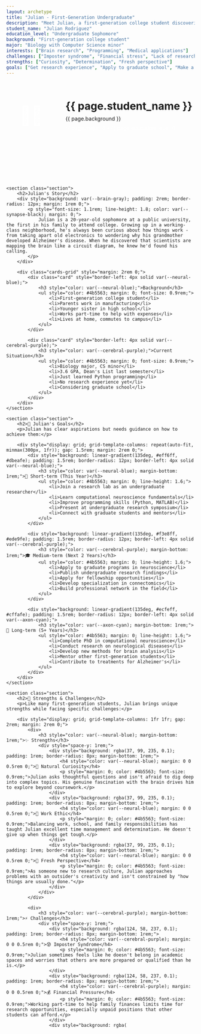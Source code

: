 ```yaml
---
layout: archetype
title: "Julian - First-Generation Undergraduate"
description: "Meet Julian, a first-generation college student discovering the world of computational neuroscience and finding his path in research."
student_name: "Julian Rodriguez"
education_level: "Undergraduate Sophomore"
background: "First-generation college student"
major: "Biology with Computer Science minor"
interests: ["Brain research", "Programming", "Medical applications"]
challenges: ["Imposter syndrome", "Financial stress", "Lack of research experience"]
strengths: ["Curiosity", "Determination", "Fresh perspective"]
goals: ["Get research experience", "Apply to graduate school", "Make a difference in neuroscience"]
---
```


<div class="main-content">
    <div class="hero" style="margin: -2rem -2rem 4rem -2rem; padding: 4rem 2rem;">
        <div class="hero-content">
            <div style="display: flex; align-items: center; justify-content: center; gap: 2rem; flex-wrap: wrap;">
                <div style="width: 120px; height: 120px; background: var(--gradient-synapse); border-radius: 50%; display: flex; align-items: center; justify-content: center; font-size: 3rem; color: white;">👨‍🎓</div>
                <div style="text-align: left;">
                    <h1 style="margin: 0;">{{ page.student_name }}</h1>
                    <p class="hero-subtitle" style="margin: 0.5rem 0;">{{ page.background }}</p>
                    <p style="color: rgba(255,255,255,0.8); margin: 0;">{{ page.major }} • {{ page.education_level }}</p>
                </div>
            </div>
        </div>
    </div>

    <section class="section">
        <h2>Julian's Story</h2>
        <div style="background: var(--brain-gray); padding: 2rem; border-radius: 12px; margin: 1rem 0;">
            <p style="font-size: 1.1rem; line-height: 1.8; color: var(--synapse-black); margin: 0;">
                Julian is a 20-year-old sophomore at a public university, the first in his family to attend college. Growing up in a working-class neighborhood, he's always been curious about how things work - from taking apart old electronics to wondering why his grandmother developed Alzheimer's disease. When he discovered that scientists are mapping the brain like a circuit diagram, he knew he'd found his calling.
            </p>
        </div>

        <div class="cards-grid" style="margin: 2rem 0;">
            <div class="card" style="border-left: 4px solid var(--neural-blue);">
                <h3 style="color: var(--neural-blue);">Background</h3>
                <ul style="color: #4b5563; margin: 0; font-size: 0.9rem;">
                    <li>First-generation college student</li>
                    <li>Parents work in manufacturing</li>
                    <li>Younger sister in high school</li>
                    <li>Works part-time to help with expenses</li>
                    <li>Lives at home, commutes to campus</li>
                </ul>
            </div>
            
            <div class="card" style="border-left: 4px solid var(--cerebral-purple);">
                <h3 style="color: var(--cerebral-purple);">Current Situation</h3>
                <ul style="color: #4b5563; margin: 0; font-size: 0.9rem;">
                    <li>Biology major, CS minor</li>
                    <li>3.6 GPA, Dean's List last semester</li>
                    <li>Just learned Python programming</li>
                    <li>No research experience yet</li>
                    <li>Considering graduate school</li>
                </ul>
            </div>
        </div>
    </section>

    <section class="section">
        <h2>🎯 Julian's Goals</h2>
        <p>Julian has clear aspirations but needs guidance on how to achieve them:</p>

        <div style="display: grid; grid-template-columns: repeat(auto-fit, minmax(300px, 1fr)); gap: 1.5rem; margin: 2rem 0;">
            <div style="background: linear-gradient(135deg, #eff6ff, #dbeafe); padding: 1.5rem; border-radius: 12px; border-left: 4px solid var(--neural-blue);">
                <h3 style="color: var(--neural-blue); margin-bottom: 1rem;">🔬 Short-term (This Year)</h3>
                <ul style="color: #4b5563; margin: 0; line-height: 1.6;">
                    <li>Join a research lab as an undergraduate researcher</li>
                    <li>Learn computational neuroscience fundamentals</li>
                    <li>Improve programming skills (Python, MATLAB)</li>
                    <li>Present at undergraduate research symposium</li>
                    <li>Connect with graduate students and mentors</li>
                </ul>
            </div>

            <div style="background: linear-gradient(135deg, #f3e8ff, #ede9fe); padding: 1.5rem; border-radius: 12px; border-left: 4px solid var(--cerebral-purple);">
                <h3 style="color: var(--cerebral-purple); margin-bottom: 1rem;">🎓 Medium-term (Next 2 Years)</h3>
                <ul style="color: #4b5563; margin: 0; line-height: 1.6;">
                    <li>Apply to graduate programs in neuroscience</li>
                    <li>Publish undergraduate research findings</li>
                    <li>Apply for fellowship opportunities</li>
                    <li>Develop specialization in connectomics</li>
                    <li>Build professional network in the field</li>
                </ul>
            </div>

            <div style="background: linear-gradient(135deg, #ecfeff, #cffafe); padding: 1.5rem; border-radius: 12px; border-left: 4px solid var(--axon-cyan);">
                <h3 style="color: var(--axon-cyan); margin-bottom: 1rem;">🚀 Long-term (5+ Years)</h3>
                <ul style="color: #4b5563; margin: 0; line-height: 1.6;">
                    <li>Complete PhD in computational neuroscience</li>
                    <li>Conduct research on neurological diseases</li>
                    <li>Develop new methods for brain analysis</li>
                    <li>Mentor other first-generation students</li>
                    <li>Contribute to treatments for Alzheimer's</li>
                </ul>
            </div>
        </div>
    </section>

    <section class="section">
        <h2>💪 Strengths & Challenges</h2>
        <p>Like many first-generation students, Julian brings unique strengths while facing specific challenges:</p>

        <div style="display: grid; grid-template-columns: 1fr 1fr; gap: 2rem; margin: 2rem 0;">
            <div>
                <h3 style="color: var(--neural-blue); margin-bottom: 1rem;">✨ Strengths</h3>
                <div style="space-y: 1rem;">
                    <div style="background: rgba(37, 99, 235, 0.1); padding: 1rem; border-radius: 8px; margin-bottom: 1rem;">
                        <h4 style="color: var(--neural-blue); margin: 0 0 0.5rem 0;">🧠 Natural Curiosity</h4>
                        <p style="margin: 0; color: #4b5563; font-size: 0.9rem;">Julian asks thoughtful questions and isn't afraid to dig deep into complex topics. His genuine fascination with the brain drives him to explore beyond coursework.</p>
                    </div>
                    <div style="background: rgba(37, 99, 235, 0.1); padding: 1rem; border-radius: 8px; margin-bottom: 1rem;">
                        <h4 style="color: var(--neural-blue); margin: 0 0 0.5rem 0;">💪 Work Ethic</h4>
                        <p style="margin: 0; color: #4b5563; font-size: 0.9rem;">Balancing work, school, and family responsibilities has taught Julian excellent time management and determination. He doesn't give up when things get tough.</p>
                    </div>
                    <div style="background: rgba(37, 99, 235, 0.1); padding: 1rem; border-radius: 8px; margin-bottom: 1rem;">
                        <h4 style="color: var(--neural-blue); margin: 0 0 0.5rem 0;">🌟 Fresh Perspective</h4>
                        <p style="margin: 0; color: #4b5563; font-size: 0.9rem;">As someone new to research culture, Julian approaches problems with an outsider's creativity and isn't constrained by "how things are usually done."</p>
                    </div>
                </div>
            </div>

            <div>
                <h3 style="color: var(--cerebral-purple); margin-bottom: 1rem;">⚡ Challenges</h3>
                <div style="space-y: 1rem;">
                    <div style="background: rgba(124, 58, 237, 0.1); padding: 1rem; border-radius: 8px; margin-bottom: 1rem;">
                        <h4 style="color: var(--cerebral-purple); margin: 0 0 0.5rem 0;">😰 Imposter Syndrome</h4>
                        <p style="margin: 0; color: #4b5563; font-size: 0.9rem;">Julian sometimes feels like he doesn't belong in academic spaces and worries that others are more prepared or qualified than he is.</p>
                    </div>
                    <div style="background: rgba(124, 58, 237, 0.1); padding: 1rem; border-radius: 8px; margin-bottom: 1rem;">
                        <h4 style="color: var(--cerebral-purple); margin: 0 0 0.5rem 0;">💰 Financial Pressure</h4>
                        <p style="margin: 0; color: #4b5563; font-size: 0.9rem;">Working part-time to help family finances limits time for research opportunities, especially unpaid positions that other students can afford.</p>
                    </div>
                    <div style="background: rgba(